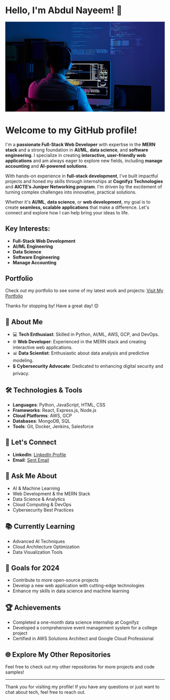 # Hello, I'm Abdul Nayeem! 👋

![Alt text](which.jpg)


# Welcome to my GitHub profile!

I'm a **passionate Full-Stack Web Developer** with expertise in the **MERN stack** and a strong foundation in **AI/ML**, **data science**, and **software engineering**. I specialize in creating **interactive, user-friendly web applications** and am always eager to explore new fields, including **manage accounting** and **AI-powered solutions**.

With hands-on experience in **full-stack development**, I've built impactful projects and honed my skills through internships at **Cognifyz Technologies** and **AICTE’s Juniper Networking program**. I'm driven by the excitement of turning complex challenges into innovative, practical solutions.  

Whether it's **AI/ML**, **data science**, or **web development**, my goal is to create **seamless, scalable applications** that make a difference. Let's connect and explore how I can help bring your ideas to life.

## Key Interests:
- **Full-Stack Web Development**
- **AI/ML Engineering**
- **Data Science**
- **Software Engineering**
- **Manage Accounting**


## Portfolio

Check out my portfolio to see some of my latest work and projects:
[Visit My Portfolio](https://seasoned-web-persona-showcase.lovable.app/)

Thanks for stopping by! Have a great day! 😊



## 🚀 About Me

- 💻 **Tech Enthusiast**: Skilled in Python, AI/ML, AWS, GCP, and DevOps.
- 🌐 **Web Developer**: Experienced in the MERN stack and creating interactive web applications.
- 📊 **Data Scientist**: Enthusiastic about data analysis and predictive modeling.
- 🔒 **Cybersecurity Advocate**: Dedicated to enhancing digital security and privacy.

## 🛠️ Technologies & Tools

- **Languages**: Python, JavaScript, HTML, CSS
- **Frameworks**: React, Express.js, Node.js
- **Cloud Platforms**: AWS, GCP
- **Databases**: MongoDB, SQL
- **Tools**: Git, Docker, Jenkins, Salesforce


## 🤝 Let's Connect

- **LinkedIn**: [LinkedIn Profile](https://www.linkedin.com/in/shaikabdulnayeem/)
- **Email**: [Sent Email](mailto:shaikabdul3133@gmail.com)

## 💬 Ask Me About

- AI & Machine Learning
- Web Development & the MERN Stack
- Data Science & Analytics
- Cloud Computing & DevOps
- Cybersecurity Best Practices

## 📚 Currently Learning

- Advanced AI Techniques
- Cloud Architecture Optimization
- Data Visualization Tools

## 🎯 Goals for 2024

- Contribute to more open-source projects
- Develop a new web application with cutting-edge technologies
- Enhance my skills in data science and machine learning

## 🏆 Achievements

- Completed a one-month data science internship at Cognifyz
- Developed a comprehensive event management system for a college project
- Certified in AWS Solutions Architect and Google Cloud Professional

## 🌐 Explore My Other Repositories

Feel free to check out my other repositories for more projects and code samples!

---

Thank you for visiting my profile! If you have any questions or just want to chat about tech, feel free to reach out.
